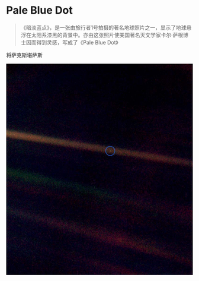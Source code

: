 # Pale Blue Dot

> 《暗淡蓝点》，是一张由旅行者1号拍摄的著名地球照片之一，显示了地球悬浮在太阳系漆黑的背景中。亦由这张照片使美国著名天文学家卡尔·萨根博士因而得到灵感，写成了《Pale Blue Dot》

<toast
  label="再来看一眼这个小点。就在这里。这就是家。这就是我们。在这个小点上，每一个你爱的人，每一个你认识的人，每一个你听说过的人，每一个人，无论他是谁，都曾经生活过。我们所有的快乐和挣扎，数以千万自傲的宗教信仰、思想体系观念意识，以及经济学原理教义，每一个猎人或征服者，每一位勇士或是懦夫，每一个文明的缔造者或摧毁者，每一位君王或农夫，每一对陷入爱河的年轻伴侣，每一位为人父母者，所有充满希望的小孩，发明家或探险者，每一位灵魂导师，每一个腐败的政客，每一个所谓的‘超级巨星’，每一个所谓的‘最伟大领袖’，每一位我们人类史上的圣人或是罪人……我们的一切一切，全部都存在于这样一粒悬浮在一束阳光中的尘埃上。"
  text="Look again at that dot. That's here. That's home. That's us. On it everyone you love, everyone you know, everyone you ever heard of, every human being who ever was, lived out their lives. The aggregate of our joy and suffering, thousands of confident religions, ideologies, and economic doctrines, every hunter and forager, every hero and coward, every creator and destroyer of civilization, every king and peasant, every young couple in love, every mother and father, hopeful child, inventor and explorer, every teacher of morals, every corrupt politician, every “superstar,” every “supreme leader,” every saint and sinner in the history of our species lived there--on a mote of dust suspended in a sunbeam."
/>

<toast
  label="地球，只是浩瀚宇宙竞技场上一个小小的舞台。想那鲜血流淌成的河流，仍由那些帝王将相挥洒。所以他们的胜利与荣耀，可以让他们成为这样一颗小小点的某一区间上，瞬间而逝的主人。想想有些永无止境的残暴，竟然就发生在这个小点上某个角落里的一群人、与几乎分不出任何区别的同样这一个小点上的另一个角落的另一群人之间。他们之间的误解能有多频繁，他们之间想灭掉对方的愿望能有多迫切，他们之间互相的仇恨能有多炙烈。"
  text="The Earth is a very small stage in a vast cosmic arena. Think of the rivers of blood spilled by all those generals and emperors so that, in glory and triumph, they could become the momentary masters of a fraction of a dot. Think of the endless cruelties visited by the inhabitants of one corner of this pixel on the scarcely distinguishable inhabitants of some other corner, how frequent their misunderstandings, how eager they are to kill one another, how fervent their hatreds."
/>

<toast
  label="我们的故作深沉，我们想象出来的自我重要性，我们以为自己在宇宙里有什么特权的错觉，一直被这颗发着微弱蓝光的小点挑战着。我们的这颗星球，是一粒孤孤单单的微尘，被包裹在宇宙浩瀚的黑暗中。在我们有限的认知里，在这一片浩瀚之中，没有任何迹象表明救助会从别处而来帮助我们救赎自己。"
  text="Our posturings, our imagined self-importance, the delusion that we have some privileged position in the Universe, are challenged by this point of pale light. Our planet is a lonely speck in the great enveloping cosmic dark. In our obscurity, in all this vastness, there is no hint that help will come from elsewhere to save us from ourselves."
/>

<toast
  label="目前为止，地球是我们唯一所知有生命居住的世界。没有其他地方——至少是在不远的未来里，可供我们这一物种移民。造访是可以的，但尚不能常驻。不管你喜欢还是不喜欢，目前为止只有地球是我们的立足之地。"
  text="The Earth is the only world known so far to harbor life. There is nowhere else, at least in the near future, to which our species could migrate. Visit, yes. Settle, not yet. Like it or not, for the moment the Earth is where we make our stand."
/>

<toast
  label="有人说，天文学是一门令人谦卑的、同时也是塑造性情的学问。也许没有什么能比从遥远太空拍摄到的我们微小世界的这张照片，更能展示人类的自负有多愚蠢。对我而言，这也是在提醒我们的责任所在：更和善的对待彼此，并维护和珍惜这颗暗蓝色的小点——这个我们目前所知唯一的家园。"
  text="It has been said that astronomy is a humbling and character-building experience. There is perhaps no better demonstration of the folly of human conceits than this distant image of our tiny world. To me, it underscores our responsibility to deal more kindly with one another, and to preserve and cherish the pale blue dot, the only home we've ever known."
/>

将萨克斯堪萨斯<toast label="有人说" text="It has been said that astronomy is a humbling and character-building experience. There is perhaps no better demonstration of the folly of human conceits than this distant image of our tiny world. To me, it underscores our responsibility to deal more kindly with one another, and to preserve and cherish the pale blue dot, the only home we've ever known." />

![PaleBlueDot](./img/PaleBlueDot.jpg)
